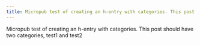 ```yaml
---
title: Micropub test of creating an h-entry with categories. This post should have two categories, test1 and test2
---
```

Micropub test of creating an h-entry with categories. This post should have two categories, test1 and test2
